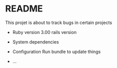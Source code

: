 # README

This projet is about to track bugs in certain projects 

* Ruby version 3.00 rails version 

* System dependencies

* Configuration
Run bundle to update things 

* ...

